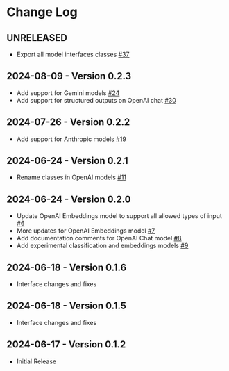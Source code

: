 # Change Log

## UNRELEASED

- Export all model interfaces classes [#37](https://github.com/hypermodeAI/models-as/pull/37)

## 2024-08-09 - Version 0.2.3

- Add support for Gemini models [#24](https://github.com/hypermodeAI/models-as/pull/24)
- Add support for structured outputs on OpenAI chat [#30](https://github.com/hypermodeAI/models-as/pull/30)

## 2024-07-26 - Version 0.2.2

- Add support for Anthropic models [#19](https://github.com/hypermodeAI/models-as/pull/19)

## 2024-06-24 - Version 0.2.1

- Rename classes in OpenAI models [#11](https://github.com/hypermodeAI/models-as/pull/11)

## 2024-06-24 - Version 0.2.0

- Update OpenAI Embeddings model to support all allowed types of input [#6](https://github.com/hypermodeAI/models-as/pull/6)
- More updates for OpenAI Embeddings model [#7](https://github.com/hypermodeAI/models-as/pull/7)
- Add documentation comments for OpenAI Chat model [#8](https://github.com/hypermodeAI/models-as/pull/8)
- Add experimental classification and embeddings models [#9](https://github.com/hypermodeAI/models-as/pull/9)

## 2024-06-18 - Version 0.1.6

- Interface changes and fixes

## 2024-06-18 - Version 0.1.5

- Interface changes and fixes

## 2024-06-17 - Version 0.1.2

- Initial Release
